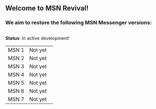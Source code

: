 ## Welcome to MSN Revival!
### We aim to restore the following MSN Messenger versions:

<div class="container">
	<div class="row">
		<div class="col-md-1 mx-auto text-center text-md-left">
			<img src="https://cdn.discordapp.com/attachments/1014575671915335680/1066673570966675506/wlm-logo.png" class="mb-3 mb-md0 protocol-icon" alt=""/>
		</div>
		<div class="col-md-11 pl-5 pr-5 text-center text-md-left align-self-center order-md-1">
			<p class="mb-3 mt-0"><strong>Status</strong>: In active development!</p>
		</div>
	</div>
	<div class="row">
		<div class="col-md-4 align-self-center">
			<table class="table table-sm table-bordered">
				<tbody>
				<tr>
					<td style="width: 45%;">
						<div class="float-left mr-1">
							<img src="" alt=""/>
						</div>
						MSN 1
					</td>
					<td class="table-success">Not yet<sup class="ml-1"></sup></td>
				</tr>
				<tr>
					<td>
						<div class="float-left mr-1">
							<img src="" alt=""/>
						</div>
						MSN 2
					</td>
					<td class="table-success">Not yet</td>
				</tr>
				<tr>
					<td>
						<div class="float-left mr-1">
							<img src="" alt=""/>
						</div>
						MSN 3
					</td>
					<td class="table-success">Not yet</td>
				</tr>
				<tr>
					<td>
						<div class="float-left mr-1">
							<img src="" alt=""/>
						</div>
						MSN 4
					</td>
					<td class="table-success">Not yet</td>
				</tr>
				<tr>
					<td>
						<div class="float-left mr-1">
							<img src="" alt=""/>
						</div>
						MSN 5
					</td>
					<td class="table-success">Not yet<sup class="ml-1"></sup></td>
				</tr>
				<tr>
					<td>
						<div class="float-left mr-1">
							<img src="" alt=""/>
						</div>
						MSN 6
					</td>
					<td class="table-success">Not yet<sup class="ml-1"></sup></td>
				</tr>
				<tr>
					<td>
						<div class="float-left mr-1">
							<img src="" alt=""/>
						</div>
						MSN 7
					</td>
					<td class="table-success">Not yet<sup class="ml-1"></sup></td>
				</tr>
		


